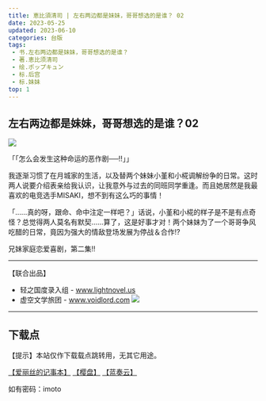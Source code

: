 ```yaml
---
title: 恵比須清司 | 左右两边都是妹妹，哥哥想选的是谁？ 02
date: 2023-05-25
updated: 2023-06-10
categories: 台版
tags: 
 - 书.左右两边都是妹妹，哥哥想选的是谁？
 - 著.恵比须清司
 - 绘.ポップキュン
 - 标.后宫
 - 标.妹妹
top: 1
---
```


## 左右两边都是妹妹，哥哥想选的是谁？02

![](https://cdn-ching-win.fonlego.com//upload_files/fonlego-rwd/prodpic/D_40126202.jpg)

「「怎么会发生这种命运的恶作剧──!!」」

我逐渐习惯了在月城家的生活，以及替两个妹妹小堇和小椛调解纷争的日常。这时两人说要介绍表亲给我认识，让我意外与过去的同班同学重逢。而且她居然是我最喜欢的电竞选手MISAKI，想不到有这么巧的事情！

「……真的呀，跟命、命中注定一样吧？」话说，小堇和小椛的样子是不是有点奇怪？总觉得两人莫名有默契……算了，这是好事才对！两个妹妹为了一个哥哥争风吃醋的日常，竟因为强大的情敌登场发展为停战＆合作!?

兄妹家庭恋爱喜剧，第二集!!

---

【联合出品】

- 轻之国度录入组 -
www.lightnovel.us
- 虚空文学旅团 -
www.voidlord.com
![](https://cdn.staticaly.com/gh/Minami926494/EPUB-COVER@main/logo.webp)

---

## 下载点

【提示】本站仅作下载载点跳转用，无其它用途。

[【爱丽丝的记事本】](https://drive.noire.cc/s/M0X0uX?password=imoto) [【樱盘】](https://sakuradrive.com/s/GQmfA?password=imoto) [【蓝奏云】](https://qtqt.lanzoum.com/b018x70oj)

如有密码：imoto